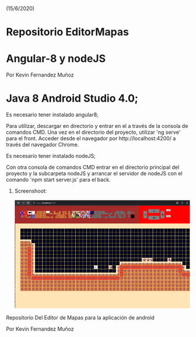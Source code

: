 (15/6/2020)

# Repositorio EditorMapas
# Angular-8 y nodeJS

Por Kevin Fernandez Muñoz

# Java 8 Android Studio 4.0;

Es necesario tener instalado angular8;

Para utilizar, descargar en directorio y entrar en el a través de la consola de comandos CMD.
Una vez en el directorio del proyecto, utilizar 'ng serve' para el front.
Acceder desde el navegador por http://localhost:4200/ a través del navegador Chrome.

Es necesario tener instalado nodeJS;

Con otra consola de comandos CMD entrar en el directorio principal del proyecto y la subcarpeta nodeJS 
y arrancar el servidor de nodeJS con el comando 'npm start server.js' para el back.


1. Screenshoot:</br></br>
    <img src="https://github.com/tronikito/EditorMapas/raw/master/mockup.png" alt="Mockup" width="600"/>


Repositorio Del Editor de Mapas para la aplicación de android

Por Kevin Fernandez Muñoz
